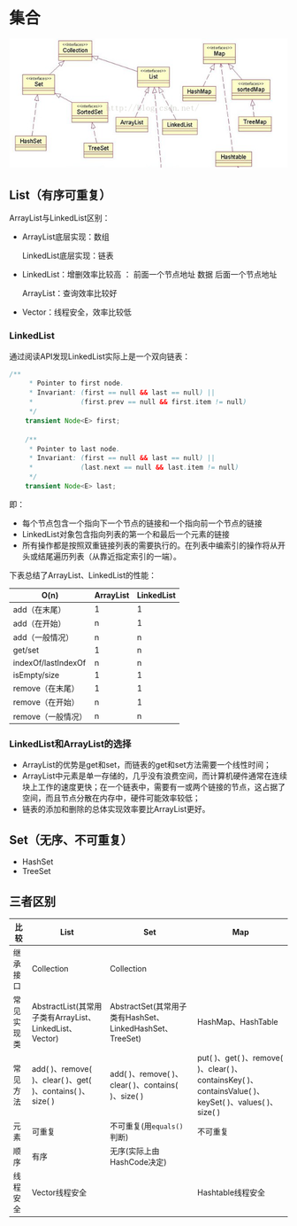 # 集合

![](https://github.com/Hpsyche/note/blob/master/JavaSE/pict/%E9%9B%86%E5%90%88%E5%88%86%E7%B1%BB.png)

## List（有序可重复）

ArrayList与LinkedList区别：

* ArrayList底层实现：数组

  LinkedList底层实现：链表

* LinkedList：增删效率比较高 ： 前面一个节点地址  数据 后面一个节点地址

  ArrayList：查询效率比较好

* Vector：线程安全，效率比较低

### LinkedList

通过阅读API发现LinkedList实际上是一个双向链表：

```java
/**
     * Pointer to first node.
     * Invariant: (first == null && last == null) ||
     *            (first.prev == null && first.item != null)
     */
    transient Node<E> first;

    /**
     * Pointer to last node.
     * Invariant: (first == null && last == null) ||
     *            (last.next == null && last.item != null)
     */
    transient Node<E> last;
```

即：

* 每个节点包含一个指向下一个节点的链接和一个指向前一个节点的链接
* LinkedList对象包含指向列表的第一个和最后一个元素的链接
* 所有操作都是按照双重链接列表的需要执行的。在列表中编索引的操作将从开头或结尾遍历列表（从靠近指定索引的一端）。

下表总结了ArrayList、LinkedList的性能：

| O(n)                | ArrayList | LinkedList |
| ------------------- | --------- | ---------- |
| add（在末尾）       | 1         | 1          |
| add（在开始）       | n         | 1          |
| add（一般情况）     | n         | n          |
| get/set             | 1         | n          |
| indexOf/lastIndexOf | n         | n          |
| isEmpty/size        | 1         | 1          |
| remove（在末尾）    | 1         | 1          |
| remove（在开始）    | n         | 1          |
| remove（一般情况）  | n         | n          |

### LinkedList和ArrayList的选择

* ArrayList的优势是get和set，而链表的get和set方法需要一个线性时间；
* ArrayList中元素是单一存储的，几乎没有浪费空间，而计算机硬件通常在连续块上工作的速度更快；在一个链表中，需要有一或两个链接的节点，这占据了空间，而且节点分散在内存中，硬件可能效率较低；
* 链表的添加和删除的总体实现效率要比ArrayList更好。

## Set（无序、不可重复）

* HashSet
* TreeSet



## 三者区别

| 比较       | List                                                      | Set                                                      | Map                                                          |
| ---------- | --------------------------------------------------------- | -------------------------------------------------------- | ------------------------------------------------------------ |
| 继承接口   | Collection                                                | Collection                                               |                                                              |
| 常见实现类 | AbstractList(其常用子类有ArrayList、LinkedList、Vector)   | AbstractSet(其常用子类有HashSet、LinkedHashSet、TreeSet) | HashMap、HashTable                                           |
| 常见方法   | add( )、remove( )、clear( )、get( )、contains( )、size( ) | add( )、remove( )、clear( )、contains( )、size( )        | put( )、get( )、remove( )、clear( )、containsKey( )、containsValue( )、keySet( )、values( )、size( ) |
| 元素       | 可重复                                                    | 不可重复(用`equals()`判断)                               | 不可重复                                                     |
| 顺序       | 有序                                                      | 无序(实际上由HashCode决定)                               |                                                              |
| 线程安全   | Vector线程安全                                            |                                                          | Hashtable线程安全                                            |




